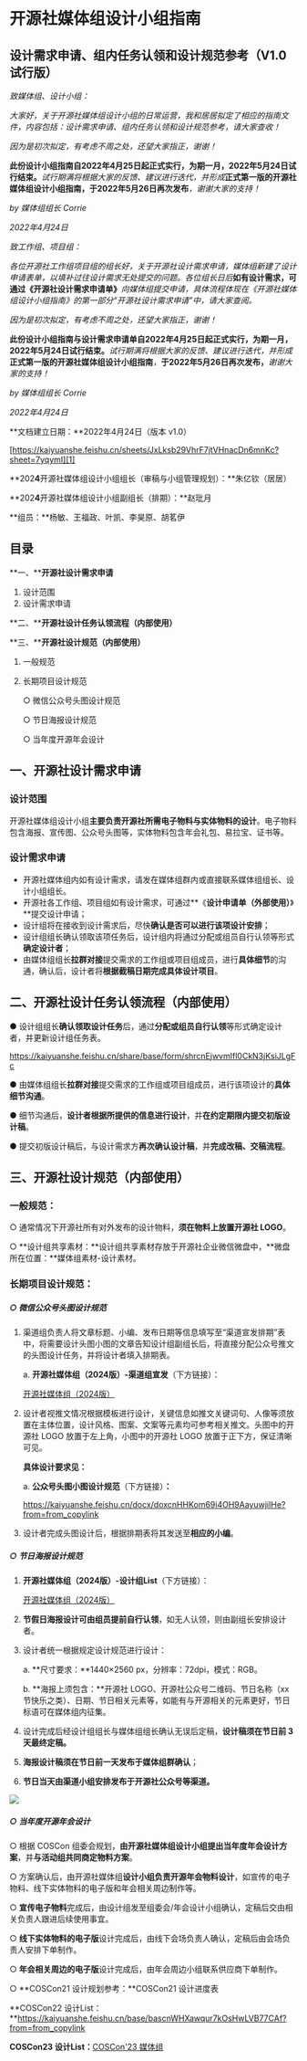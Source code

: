 # 开源社媒体组设计小组指南

## **设计需求申请、组内任务认领和设计规范参考（V1.0 试行版）**

_致媒体组、设计小组：_

_大家好，关于开源社媒体组设计小组的日常运营，我和居居拟定了相应的指南文件，内容包括：设计需求申请、组内任务认领和设计规范参考，请大家查收！_

_因为是初次拟定，有考虑不周之处，还望大家指正，谢谢！_

**此份设计小组指南自2022年4月25日起正式实行，为期一月，2022年5月24日试行结束。**_试行期满将根据大家的反馈、建议进行迭代，并形成_**正式第一版的开源社媒体组设计小组指南，于2022年5月26日再次发布**_，谢谢大家的支持！_

_by 媒体组组长 Corrie_

_2022年4月24日_

_致工作组、项目组：_

_各位开源社工作组项目组的组长好，关于开源社设计需求申请，媒体组新建了设计申请表单，以填补过往设计需求无处提交的问题。各位组长日后_**如有设计需求，可通过《开源社设计需求申请单》**_向媒体组提交申请，具体流程体现在《开源社媒体组设计小组指南》的第一部分“开源社设计需求申请”中，请大家查阅。_

_因为是初次拟定，有考虑不周之处，还望大家指正，谢谢！_

**此份设计小组指南与设计需求申请单自2022年4月25日起正式实行，为期一月，2022年5月24日试行结束。**_试行期满将根据大家的反馈、建议进行迭代，并形成_**正式第一版的开源社媒体组设计小组指南**_，_**于2022年5月26日再次发布，**_谢谢大家的支持！_

_by 媒体组组长 Corrie_

_2022年4月24日_

**文档建立日期：**2022年4月24日（版本 v1.0）

[https://kaiyuanshe.feishu.cn/sheets/JxLksb29VhrF7jtVHnacDn6mnKc?sheet=7yqymI][1]

**202****4****开源社媒体组设计小组组长（审稿与小组管理规划）：**朱亿钦（居居）

**202****4****开源社媒体组设计小组副组长（排期）：**赵玭月

**组员：**杨敏、王福政、叶凯、李昊原、胡茗伊

## **目录**

**一、****开源社设计需求申请**

1.  设计范围
2.  设计需求申请

**二、****开源社设计任务认领流程（内部使用）**

**三、****开源社设计规范（内部使用）**

1.  一般规范
2.  长期项目设计规范
    
    ○ 微信公众号头图设计规范
    
    ○ 节日海报设计规范
    
    ○ 当年度开源年会设计
    

## **一、开源社设计需求申请**

### **设计范围**

开源社媒体组设计小组**主要负责开源社所需电子物料与实体物料的设计**。电子物料包含海报、宣传图、公众号头图等，实体物料包含年会礼包、易拉宝、证书等。

### **设计需求申请**

- 开源社媒体组内如有设计需求，请发在媒体组群内或直接联系媒体组组长、设计小组组长。
- 开源社各工作组、项目组如有设计需求，可通过**《****设计申请单（外部使用）****》**提交设计申请；
- 设计组将在接收到设计需求后，尽快**确认是否可以进行该项设计安排**；
- 设计组组长确认领取该项任务后，设计组内将通过分配或组员自行认领等形式**确定设计者**；
- 由媒体组组长**拉群对接**提交需求的工作组或项目组成员，进行**具体细节**的沟通，确认后，设计者将**根据截稿日期完成具体设计项目**。

## **二、开源社设计任务认领流程（内部使用）**

● 设计组组长**确认领取设计任务**后，通过**分配或组员自行认领**等形式确定设计者，并更新设计组任务表。

https://kaiyuanshe.feishu.cn/share/base/form/shrcnEjwvmIfl0CkN3jKsiJLgFc

● 由媒体组组长**拉群对接**提交需求的工作组或项目组成员，进行该项设计的**具体细节沟通**。

● 细节沟通后，**设计者根据所提供的信息进行设计**，并**在约定期限内提交初版设计稿**。

● 提交初版设计稿后，与设计需求方**再次确认设计稿**，并**完成改稿、交稿流程**。

## **三、开源社设计规范（内部使用）**

### **一般规范：**

○ 通常情况下开源社所有对外发布的设计物料，**须在物料上放置开源社 LOGO**。

○ **设计组共享素材：**设计组共享素材存放于开源社企业微信微盘中，**微盘所在位置：**媒体组素材-设计素材。

### **长期项目设计规范：**

##### ○ **微信公众号头图设计规范**

1.  渠道组负责人将文章标题、小编、发布日期等信息填写至“渠道宣发排期”表中，将需要设计头图小图的文章告知设计组副组长后，将直接分配公众号推文的头图设计任务，并将设计者填入排期表。
    
    a. **开源社媒体组（202****4****版）-渠道组宣发**（下方链接）：
    
    [开源社媒体组（2024版）][2]
    
2.  设计者视推文情况根据模板进行设计，关键信息如推文关键词句、人像等须放置在主体位置，设计风格、图案、文案等元素均可参考相关推文。头图中的开源社 LOGO 放置于左上角，小图中的开源社 LOGO 放置于正下方，保证清晰可见。
    
    **具体设计要求见：**
    
    a. **公众号头图小图设计规范**（下方链接）**：**
    
    https://kaiyuanshe.feishu.cn/docx/doxcnHHKom69i4OH9AayuwjiIHe?from=from_copylink
    
3.  设计者完成头图设计后，根据排期表将其发送至**相应的小编**。

##### ○ **节日海报设计规范**

1.  **开源社媒体组（2024版）-设计组List**（下方链接）：
    
    [开源社媒体组（2024版）][3]
    
2.  **节假日海报设计可由组员提前自行认领**，如无人认领，则由副组长安排设计者。
3.  设计者统一根据规定设计规范进行设计：
    
    a. **尺寸要求：**1440×2560 px，分辨率：72dpi，模式：RGB。
    
    b. **海报上须包含：**开源社 LOGO、开源社公众号二维码、节日名称（xx 节快乐之类）、日期、节日相关元素等，如能有与开源相关的元素更好，节日标语可在媒体组内征集。
    
4.  设计完成后经设计组组长与媒体组组长确认无误后定稿，**设计稿须在节日前 3 天最终定稿。**
5.  **海报设计稿须在节日前一天发布于媒体组群确认**；
6.  **节日当天由渠道小组安排发布于开源社公众号等渠道。**

![](https://kaiyuanshe.cn/api/lark/file/FVhHbQF2doyw5lx3cbqc2hMcnqg)

##### ○ **当年度开源年会设计**

○ 根据 COSCon 组委会规划，**由开源社媒体组设计小组提出当年度年会设计方案**，并**与活动组共同商定物料方案**。

○ 方案确认后，由开源社媒体组**设计小组负责开源年会物料设计**，如宣传的电子物料、线下实体物料的电子版和年会相关周边制作等。

○ **宣传电子物料**完成后，由设计组发至组委会/年会设计小组确认，定稿后交由相关负责人跟进后续使用事宜。

○ **线下实体物料的电子版**设计完成后，由线下会场负责人确认，定稿后由会场负责人安排下单制作。

○ **年会相关周边的电子版**设计完成后，由年会周边小组联系供应商下单制作。

○ **COSCon21 设计规划参考：**COSCon21 设计进度表

**COSCon22 设计List：**https://kaiyuanshe.feishu.cn/base/bascnWHXawqur7kOsHwLVB77CAf?from=from_copylink

**COSCon23 设计List：**[COSCon'23 媒体组][4]

[1]: https://kaiyuanshe.feishu.cn/sheets/JxLksb29VhrF7jtVHnacDn6mnKc?sheet=7yqymI
[2]: https://kaiyuanshe.feishu.cn/wiki/J1ADwWBYGixFTakWG56c1IAwnPb?from=from_copylink
[3]: https://kaiyuanshe.feishu.cn/wiki/J1ADwWBYGixFTakWG56c1IAwnPb?from=from_copylink
[4]: https://kaiyuanshe.feishu.cn/wiki/Be28w89HMi35nOkOMv2cuRj7nle?from=from_copylink